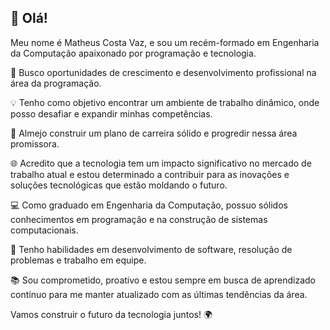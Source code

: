 ## 👋 Olá! 

Meu nome é Matheus Costa Vaz, e sou um recém-formado em Engenharia da Computação apaixonado por programação e tecnologia.

🚀 Busco oportunidades de crescimento e desenvolvimento profissional na área da programação.

💡 Tenho como objetivo encontrar um ambiente de trabalho dinâmico, onde posso desafiar e expandir minhas competências.

🌟 Almejo construir um plano de carreira sólido e progredir nessa área promissora.

🌐 Acredito que a tecnologia tem um impacto significativo no mercado de trabalho atual e estou determinado a contribuir para as inovações e soluções tecnológicas que estão moldando o futuro.

💻 Como graduado em Engenharia da Computação, possuo sólidos conhecimentos em programação e na construção de sistemas computacionais.

🤝 Tenho habilidades em desenvolvimento de software, resolução de problemas e trabalho em equipe.

📚 Sou comprometido, proativo e estou sempre em busca de aprendizado contínuo para me manter atualizado com as últimas tendências da área.

Vamos construir o futuro da tecnologia juntos! 🌍

